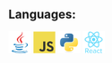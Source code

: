 <script>
     /*Class*/
     
     
      public class TGG {
           private int id;
           private ArrayList<String>() member;
           private String name;

           getId() {
               return id;
           }
           
           setId(int id) {
               this.id = id;
           }
               
           getId() {
               return id;
           }
           
           setId(int id) {
               this.id = id;
           }
      }
</script>


## Languages:
<p align="left"> <a href="#"><img src="https://raw.githubusercontent.com/devicons/devicon/master/icons/java/java-original.svg" alt="java" width="40" height="40"/></a> <a href="#"><img src="https://raw.githubusercontent.com/devicons/devicon/master/icons/javascript/javascript-original.svg" alt="javascript" width="40" height="40"/></a> <a href="#"><img src="https://raw.githubusercontent.com/devicons/devicon/master/icons/python/python-original.svg" alt="python" width="40" height="40"/></a> <a href="#"><img src="https://raw.githubusercontent.com/devicons/devicon/master/icons/react/react-original-wordmark.svg" alt="react" width="40" height="40"/></a> </p>



